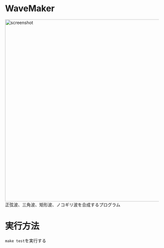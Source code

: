 # WaveMaker
<img width="598" alt="screenshot" src="https://user-images.githubusercontent.com/36328961/178661278-0c4539b3-b375-43e4-a92b-06dffa71d44c.png">
<br>
正弦波、三角波、矩形波、ノコギリ波を合成するプログラム<br>

# 実行方法
`make test`を実行する
